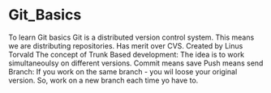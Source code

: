 # Git_Basics
To learn Git basics
Git is a distributed version control system. This means we are distributing repositories. Has merit over CVS.
Created by Linus Torvald
The concept of Trunk Based development: The idea is to work simultaneoulsy on different versions.
Commit means save
Push means send
Branch: If you work on the same branch - you wil loose your original version. So, work on a new branch each time yo have to.
